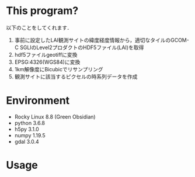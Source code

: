 # This program?
以下のことをしてくれます．
1. 事前に設定したLAI観測サイトの緯度経度情報から，適切なタイルのGCOM-C SGLIのLevel2プロダクトのHDF5ファイル(LAI)を取得
2. hdf5ファイルgeotiffに変換
3. EPSG:4326(WGS84)に変換
4. 1km解像度にBicubicでリサンプリング
5. 観測サイトに該当するピクセルの時系列データを作成

# Environment
- Rocky Linux 8.8 (Green Obsidian)
- python 3.6.8
- h5py 3.1.0
- numpy 1.19.5
- gdal 3.0.4

# Usage
